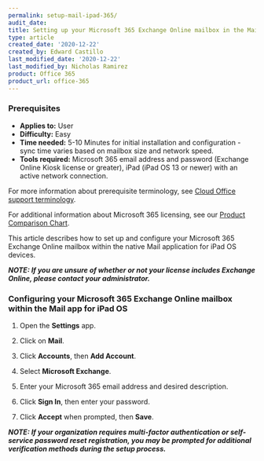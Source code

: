 ```yaml
---
permalink: setup-mail-ipad-365/
audit_date:
title: Setting up your Microsoft 365 Exchange Online mailbox in the Mail app for iOS
type: article
created_date: '2020-12-22'
created_by: Edward Castillo
last_modified_date: '2020-12-22'
last_modified_by: Nicholas Ramirez
product: Office 365
product_url: office-365
---
```



### Prerequisites 

- **Applies to:** User
- **Difficulty:** Easy
- **Time needed:** 5-10 Minutes for initial installation and configuration - sync time varies based on mailbox size and network speed.
- **Tools required:** Microsoft 365 email address and password (Exchange Online Kiosk license or greater), iPad (iPad OS 13 or newer) with an active network connection.

For more information about prerequisite terminology, see [Cloud Office support terminology](/how-to/cloud-office-support-terminology).

For additional information about Microsoft 365 licensing, see our [Product Comparison Chart](https://www.rackspace.com/sites/default/files/2020-06/Rackspace-Data-Sheet-Microsoft-365-Plans-and-Pricing-Sheet-CLO-TSK-1487.pdf).

This article describes how to set up and configure your Microsoft 365 Exchange Online mailbox within the native Mail application for iPad OS devices.


***NOTE: If you are unsure of whether or not your license includes Exchange Online, please contact your administrator.***


### Configuring your Microsoft 365 Exchange Online mailbox within the Mail app for iPad OS

1. Open the **Settings** app.

2. Click on **Mail**.

3. Click **Accounts**, then **Add Account**.

4. Select **Microsoft Exchange**.

5. Enter your Microsoft 365 email address and desired description.

6. Click **Sign In**, then enter your password.

7. Click **Accept** when prompted, then **Save**.


***NOTE: If your organization requires multi-factor authentication or self-service password reset registration, you may be prompted for additional verification methods during the setup process.***
